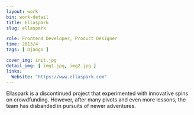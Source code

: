 ```yaml
---
layout: work
bin: work-detail
title: Ellaspark
slug: ellaspark

role: Frontend Developer, Product Designer
time: 2013/4
tags: [ Django ]

cover_img: init.jpg
detail_img: [ img1.jpg, img2.jpg ]
links:
  Website: "https://www.ellaspark.com"
---
```


Ellaspark is a discontinued project that experimented with innovative spins on crowdfunding. However, after many pivots and even more lessons, the team has disbanded in pursuits of newer adventures.
